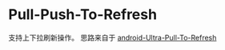# Pull-Push-To-Refresh
支持上下拉刷新操作。
思路来自于 [android-Ultra-Pull-To-Refresh](https://github.com/liaohuqiu/android-Ultra-Pull-To-Refresh)
